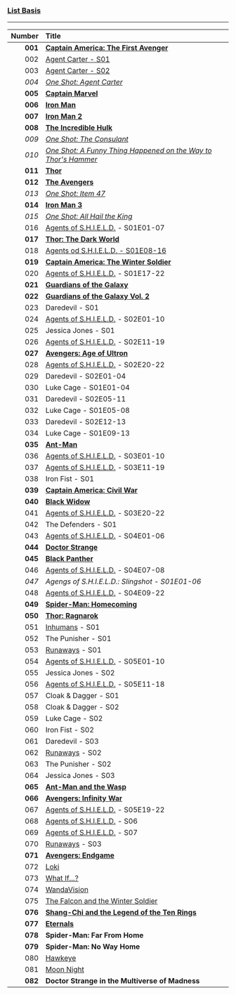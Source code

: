 ### [List Basis](https://www.digitalspy.com/movies/a825774/marvel-cinematic-universe-in-chronological-order/)

---
 
|  Number | Title                                                                                                                                                                     |
| ------: | :------------------------------------------------------------------------------------------------------------------------------------------------------------------------ |
| **001** | **[Captain America: The First Avenger](https://www.disneyplus.com/de-de/movies/marvel-studios-captain-america-the-first-avenger/6xvB6xZ4r95O)**                           |
|     002 | [Agent Carter - S01](https://www.disneyplus.com/de-de/series/agent-carter/3rh3uclvsNsT)                                                                                   |
|     003 | [Agent Carter - S02](https://www.disneyplus.com/de-de/series/agent-carter/3rh3uclvsNsT)                                                                                   |
|   *004* | *[One Shot: Agent Carter](https://www.disneyplus.com/de-de/movies/marvel-one-shot-agent-carter/145iOeTd8HRl)*                                                              |
| **005** | **[Captain Marvel](https://www.disneyplus.com/de-de/movies/marvel-studios-captain-marvel/38xJGlLAQy9a)**                                                                  |
| **006** | **[Iron Man](https://www.disneyplus.com/de-de/movies/marvel-studios-iron-man/6aM2a8mZATiu)**                                                                              |
| **007** | **[Iron Man 2](https://www.disneyplus.com/de-de/movies/marvel-studios-iron-man-2/lXjCr9QmGGQJ)**                                                                          |
| **008** | **[The Incredible Hulk](https://www.netflix.com/watch/70087537)**                                                                                                         |
|   *009* | *[One Shot: The Consulant](https://www.disneyplus.com/de-de/movies/marvel-one-shot-the-consultant/1WaSRiVFzc4h)*                                                          |
|   *010* | *[One Shot: A Funny Thing Happened on the Way to Thor's Hammer](https://www.disneyplus.com/de-de/movies/etwas-lustiges-geschah-auf-dem-weg-zu-thors-hammer/7ifvmOpKYujC)* |
| **011** | **[Thor](https://www.disneyplus.com/de-de/movies/marvel-studios-thor/1p4vdKzTuhzr)**                                                                                      |
| **012** | **[The Avengers](https://www.disneyplus.com/de-de/movies/marvel-studios-the-avengers/2h6PcHFDbsPy)**                                                                      |
|   *013* | *[One Shot: Item 47](https://www.disneyplus.com/de-de/movies/marvel-one-shot-item-47/252wvHakYgOR)*                                                                       |
| **014** | **[Iron Man 3](https://www.disneyplus.com/de-de/movies/marvel-studios-iron-man-3/3s4Ihq7P2c6e)**                                                                          |
|   *015* | *[One Shot: All Hail the King](https://www.disneyplus.com/de-de/movies/marvel-one-shot-der-mandarin/6rOlKvPhvlh4)*                                                        |
|     016 | [Agents of S.H.I.E.L.D.](https://www.disneyplus.com/de-de/series/agents-of-shield/2UT4VQrwpVgi) - S01E01-07                                                               |
| **017** | **[Thor: The Dark World](https://www.disneyplus.com/de-de/movies/marvel-studios-thor-the-dark-kingdom/ZHk7aM5xTbW7)**                                                     |
|     018 | [Agents od S.H.I.E.L.D. - S01E08-16](https://www.disneyplus.com/de-de/series/agents-of-shield/2UT4VQrwpVgi)                                                               |
| **019** | **[Captain America: The Winter Soldier](https://www.disneyplus.com/de-de/movies/marvel-studios-the-return-of-the-first-avenger/TVme5whcowSy)**                            |
|     020 | [Agents of S.H.I.E.L.D.](https://www.disneyplus.com/de-de/series/agents-of-shield/2UT4VQrwpVgi) - S01E17-22                                                               |
| **021** | **[Guardians of the Galaxy](https://www.disneyplus.com/de-de/movies/geheimakte-guardians-kurzfilme/1S4WM9h3KRR6)**                                                        |
| **022** | **[Guardians of the Galaxy Vol. 2](https://www.disneyplus.com/de-de/movies/marvel-studios-guardians-of-the-galaxy-vol-2/ZdRX4mMbp1gM)**                                   |
|     023 | Daredevil - S01                                                                                                                                                           |
|     024 | [Agents of S.H.I.E.L.D.](https://www.disneyplus.com/de-de/series/agents-of-shield/2UT4VQrwpVgi) - S02E01-10                                                               |
|     025 | Jessica Jones - S01                                                                                                                                                       |
|     026 | [Agents of S.H.I.E.L.D.](https://www.disneyplus.com/de-de/series/agents-of-shield/2UT4VQrwpVgi) - S02E11-19                                                               |
| **027** | **[Avengers: Age of Ultron](https://www.disneyplus.com/de-de/movies/marvel-studios-avengers-age-of-ultron/76IUxY0rNHzt)**                                                 |
|     028 | [Agents of S.H.I.E.L.D.](https://www.disneyplus.com/de-de/series/agents-of-shield/2UT4VQrwpVgi) - S02E20-22                                                               |
|     029 | Daredevil - S02E01-04                                                                                                                                                     |
|     030 | Luke Cage - S01E01-04                                                                                                                                                     |
|     031 | Daredevil - S02E05-11                                                                                                                                                     |
|     032 | Luke Cage - S01E05-08                                                                                                                                                     |
|     033 | Daredevil - S02E12-13                                                                                                                                                     |
|     034 | Luke Cage - S01E09-13                                                                                                                                                     |
| **035** | **[Ant-Man](https://www.disneyplus.com/de-de/movies/marvel-studios-ant-man/5c92KVf1zgUX)**                                                                                |
|     036 | [Agents of S.H.I.E.L.D.](https://www.disneyplus.com/de-de/series/agents-of-shield/2UT4VQrwpVgi) - S03E01-10                                                               |
|     037 | [Agents of S.H.I.E.L.D.](https://www.disneyplus.com/de-de/series/agents-of-shield/2UT4VQrwpVgi) - S03E11-19                                                               |
|     038 | Iron Fist - S01                                                                                                                                                           |
| **039** | **[Captain America: Civil War](https://www.disneyplus.com/de-de/movies/marvel-studios-the-first-avenger-civil-war/4ovfyKnnIBCg)**                                         |
| **040** | **[Black Widow](https://www.disneyplus.com/de-de/movies/black-widow/3VfTap90rwZC)**                                                                                       |
|     041 | [Agents of S.H.I.E.L.D.](https://www.disneyplus.com/de-de/series/agents-of-shield/2UT4VQrwpVgi) - S03E20-22                                                               |
|     042 | The Defenders - S01                                                                                                                                                       |
|     043 | [Agents of S.H.I.E.L.D.](https://www.disneyplus.com/de-de/series/agents-of-shield/2UT4VQrwpVgi) - S04E01-06                                                               |
| **044** | **[Doctor Strange](https://www.disneyplus.com/de-de/movies/marvel-studios-doctor-strange/4GgMJ1aHKHA2)**                                                                  |
| **045** | **[Black Panther](https://www.disneyplus.com/de-de/movies/marvel-studios-black-panther/1GuXuYPj99Ke)**                                                                    |
|     046 | [Agents of S.H.I.E.L.D.](https://www.disneyplus.com/de-de/series/agents-of-shield/2UT4VQrwpVgi) - S04E07-08                                                               |
|   *047* | *Agengs of S.H.I.E.L.D.: Slingshot - S01E01-06*                                                                                                                           |
|     048 | [Agents of S.H.I.E.L.D.](https://www.disneyplus.com/de-de/series/agents-of-shield/2UT4VQrwpVgi) - S04E09-22                                                               |
| **049** | **[Spider-Man: Homecoming](https://www.netflix.com/watch/80166369)**                                                                                                      |
| **050** | **[Thor: Ragnarok](https://www.disneyplus.com/de-de/movies/marvel-studios-thor-tag-der-entscheidung/3XqAT8UV8ojS)**                                                       |
|     051 | [Inhumans](https://www.disneyplus.com/de-de/series/inhumans/6VZXWp9jaYsT) - S01                                                                                           |
|     052 | The Punisher - S01                                                                                                                                                        |
|     053 | [Runaways](https://www.disneyplus.com/de-de/series/runaways/FrnyN9YoJj46) - S01                                                                                           |
|     054 | [Agents of S.H.I.E.L.D.](https://www.disneyplus.com/de-de/series/agents-of-shield/2UT4VQrwpVgi) - S05E01-10                                                               |
|     055 | Jessica Jones - S02                                                                                                                                                       |
|     056 | [Agents of S.H.I.E.L.D.](https://www.disneyplus.com/de-de/series/agents-of-shield/2UT4VQrwpVgi) - S05E11-18                                                               |
|     057 | Cloak & Dagger - S01                                                                                                                                                      |
|     058 | Cloak & Dagger - S02                                                                                                                                                      |
|     059 | Luke Cage - S02                                                                                                                                                           |
|     060 | Iron Fist - S02                                                                                                                                                           |
|     061 | Daredevil - S03                                                                                                                                                           |
|     062 | [Runaways](https://www.disneyplus.com/de-de/series/runaways/FrnyN9YoJj46) - S02                                                                                           |
|     063 | The Punisher - S02                                                                                                                                                        |
|     064 | Jessica Jones - S03                                                                                                                                                       |
| **065** | **[Ant-Man and the Wasp](https://www.disneyplus.com/de-de/movies/marvel-studios-ant-man-and-the-wasp/5D7wkVHmlCKU)**                                                      |
| **066** | **[Avengers: Infinity War](https://www.disneyplus.com/de-de/movies/marvel-studios-avengers-infinity-war/1WEuZ7H6y39v)**                                                   |
|     067 | [Agents of S.H.I.E.L.D.](https://www.disneyplus.com/de-de/series/agents-of-shield/2UT4VQrwpVgi) - S05E19-22                                                               |
|     068 | [Agents of S.H.I.E.L.D.](https://www.disneyplus.com/de-de/series/agents-of-shield/2UT4VQrwpVgi) - S06                                                                     |
|     069 | [Agents of S.H.I.E.L.D.](https://www.disneyplus.com/de-de/series/agents-of-shield/2UT4VQrwpVgi) - S07                                                                     |
|     070 | [Runaways](https://www.disneyplus.com/de-de/series/runaways/FrnyN9YoJj46) - S03                                                                                           |
| **071** | **[Avengers: Endgame](https://www.disneyplus.com/de-de/movies/avengers-endgame/aRbVJUb2h2Rf)**                                                                            |
|     072 | [Loki](https://www.disneyplus.com/de-de/series/loki/6pARMvILBGzF)                                                                                                         |
|     073 | [What If...?](https://www.disneyplus.com/de-de/series/what-if/7672ZVj1ZxU9)                                                                                               |
|     074 | [WandaVision](https://www.disneyplus.com/de-de/series/wandavision/4SrN28ZjDLwH)                                                                                           |
|     075 | [The Falcon and the Winter Soldier](https://www.disneyplus.com/de-de/series/the-falcon-and-the-winter-soldier/4gglDBMx8icA)                                               |
| **076** | **[Shang-Chi and the Legend of the Ten Rings](https://www.disneyplus.com/de-de/movies/shang-chi-and-the-legend-of-the-ten-rings/5GyV9sf9Y041)**                           |
| **077** | **[Eternals](https://www.disneyplus.com/de-de/movies/eternals/5cmhJAtkt6Jk)**                                                                                             |
| **078** | **Spider-Man: Far From Home**                                                                                                                                             |
| **079** | **Spider-Man: No Way Home**                                                                                                                                               |
|     080 | [Hawkeye](https://www.disneyplus.com/de-de/series/hawkeye/11Zy8m9Dkj5l)                                                                                                   |
|     081 | [Moon Night](https://www.disneyplus.com/de-de/series/moon-knight/4S3oOF1knocS)                                                                                            |
| **082** | **Doctor Strange in the Multiverse of Madness**                                                                                                                           |
